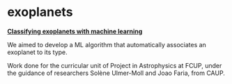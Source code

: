 # exoplanets
<b> <u> Classifying exoplanets with machine learning </u> </b>

We aimed to develop a ML algorithm that automatically associates an exoplanet to its type. 

Work done for the curricular unit of Project in Astrophysics at FCUP, under the guidance of researchers Solène Ulmer-Moll and Joao Faria, from CAUP.
